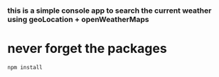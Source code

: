 ### this is a simple console app to search the current weather using geoLocation + openWeatherMaps
 # never forget the packages 

```
npm install 
```
